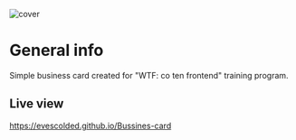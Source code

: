 ![cover](./cover.jpg)
# General info

Simple business card created for "WTF: co ten frontend" training program.
## Live view

https://evescolded.github.io/Bussines-card